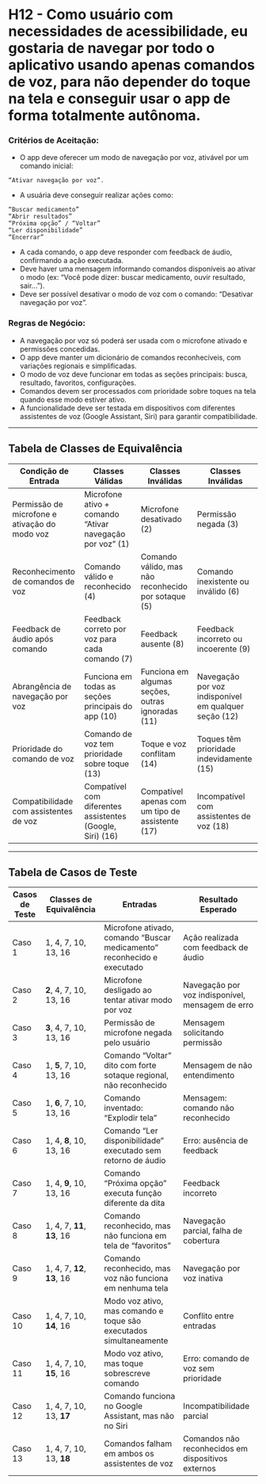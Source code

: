 # H12 - Como usuário com necessidades de acessibilidade, eu gostaria de navegar por todo o aplicativo usando apenas comandos de voz, para não depender do toque na tela e conseguir usar o app de forma totalmente autônoma.

### **Critérios de Aceitação:**

- O app deve oferecer um modo de navegação por voz, ativável por um comando inicial:

`“Ativar navegação por voz”.`

- A usuária deve conseguir realizar ações como:
```
“Buscar medicamento”
“Abrir resultados”
“Próxima opção” / “Voltar”
“Ler disponibilidade”
“Encerrar”
```

- A cada comando, o app deve responder com feedback de áudio, confirmando a ação executada.
- Deve haver uma mensagem informando comandos disponíveis ao ativar o modo (ex: “Você pode dizer: buscar medicamento, ouvir resultado, sair...”).
- Deve ser possível desativar o modo de voz com o comando: “Desativar navegação por voz”.

### **Regras de Negócio:**

- A navegação por voz só poderá ser usada com o microfone ativado e permissões concedidas.
- O app deve manter um dicionário de comandos reconhecíveis, com variações regionais e simplificadas.
- O modo de voz deve funcionar em todas as seções principais: busca, resultado, favoritos, configurações.
- Comandos devem ser processados com prioridade sobre toques na tela quando esse modo estiver ativo.
- A funcionalidade deve ser testada em dispositivos com diferentes assistentes de voz (Google Assistant, Siri) para garantir compatibilidade.
---
## Tabela de Classes de Equivalência

| Condição de Entrada                           | Classes Válidas                                           | Classes Inválidas                                   | Classes Inválidas                                     |
| --------------------------------------------- | --------------------------------------------------------- | --------------------------------------------------- | ----------------------------------------------------- |
| Permissão de microfone e ativação do modo voz | Microfone ativo + comando “Ativar navegação por voz” (1)  | Microfone desativado (2)                            | Permissão negada (3)                                  |
| Reconhecimento de comandos de voz             | Comando válido e reconhecido (4)                          | Comando válido, mas não reconhecido por sotaque (5) | Comando inexistente ou inválido (6)                   |
| Feedback de áudio após comando                | Feedback correto por voz para cada comando (7)            | Feedback ausente (8)                                | Feedback incorreto ou incoerente (9)                  |
| Abrangência de navegação por voz              | Funciona em todas as seções principais do app (10)        | Funciona em algumas seções, outras ignoradas (11)   | Navegação por voz indisponível em qualquer seção (12) |
| Prioridade do comando de voz                  | Comando de voz tem prioridade sobre toque (13)            | Toque e voz conflitam (14)                          | Toques têm prioridade indevidamente (15)              |
| Compatibilidade com assistentes de voz        | Compatível com diferentes assistentes (Google, Siri) (16) | Compatível apenas com um tipo de assistente (17)    | Incompatível com assistentes de voz (18)              |
---
## Tabela de Casos de Teste

| Casos de Teste | Classes de Equivalência     | Entradas                                                                | Resultado Esperado                                 |
| -------------- | --------------------------- | ----------------------------------------------------------------------- | -------------------------------------------------- |
| Caso 1         | 1, 4, 7, 10, 13, 16         | Microfone ativado, comando “Buscar medicamento” reconhecido e executado | Ação realizada com feedback de áudio               |
| Caso 2         | **2**, 4, 7, 10, 13, 16     | Microfone desligado ao tentar ativar modo por voz                       | Navegação por voz indisponível, mensagem de erro   |
| Caso 3         | **3**, 4, 7, 10, 13, 16     | Permissão de microfone negada pelo usuário                              | Mensagem solicitando permissão                     |
| Caso 4         | 1, **5**, 7, 10, 13, 16     | Comando “Voltar” dito com forte sotaque regional, não reconhecido       | Mensagem de não entendimento                       |
| Caso 5         | 1, **6**, 7, 10, 13, 16     | Comando inventado: “Explodir tela”                                      | Mensagem: comando não reconhecido                  |
| Caso 6         | 1, 4, **8**, 10, 13, 16     | Comando “Ler disponibilidade” executado sem retorno de áudio            | Erro: ausência de feedback                         |
| Caso 7         | 1, 4, **9**, 10, 13, 16     | Comando “Próxima opção” executa função diferente da dita                | Feedback incorreto                                 |
| Caso 8         | 1, 4, 7, **11**, **13**, 16 | Comando reconhecido, mas não funciona em tela de “favoritos”            | Navegação parcial, falha de cobertura              |
| Caso 9         | 1, 4, 7, **12**, **13**, 16 | Comando reconhecido, mas voz não funciona em nenhuma tela               | Navegação por voz inativa                          |
| Caso 10        | 1, 4, 7, 10, **14**, 16     | Modo voz ativo, mas comando e toque são executados simultaneamente      | Conflito entre entradas                            |
| Caso 11        | 1, 4, 7, 10, **15**, 16     | Modo voz ativo, mas toque sobrescreve comando                           | Erro: comando de voz sem prioridade                |
| Caso 12        | 1, 4, 7, 10, 13, **17**     | Comando funciona no Google Assistant, mas não no Siri                   | Incompatibilidade parcial                          |
| Caso 13        | 1, 4, 7, 10, 13, **18**     | Comandos falham em ambos os assistentes de voz                          | Comandos não reconhecidos em dispositivos externos |
